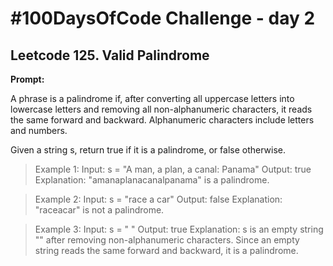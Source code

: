 # #100DaysOfCode Challenge - day 2

## Leetcode 125. Valid Palindrome

**Prompt:**

A phrase is a palindrome if, after converting all uppercase letters into lowercase letters and removing all non-alphanumeric characters, it reads the same forward and backward. Alphanumeric characters include letters and numbers.

Given a string s, return true if it is a palindrome, or false otherwise.

> Example 1:
> Input: s = "A man, a plan, a canal: Panama"
> Output: true
> Explanation: "amanaplanacanalpanama" is a palindrome.

> Example 2:
> Input: s = "race a car"
> Output: false
> Explanation: "raceacar" is not a palindrome.

> Example 3:
> Input: s = " "
> Output: true
> Explanation: s is an empty string "" after removing non-alphanumeric characters.
> Since an empty string reads the same forward and backward, it is a palindrome.
